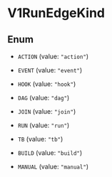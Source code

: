 

# V1RunEdgeKind

## Enum


* `ACTION` (value: `"action"`)

* `EVENT` (value: `"event"`)

* `HOOK` (value: `"hook"`)

* `DAG` (value: `"dag"`)

* `JOIN` (value: `"join"`)

* `RUN` (value: `"run"`)

* `TB` (value: `"tb"`)

* `BUILD` (value: `"build"`)

* `MANUAL` (value: `"manual"`)



